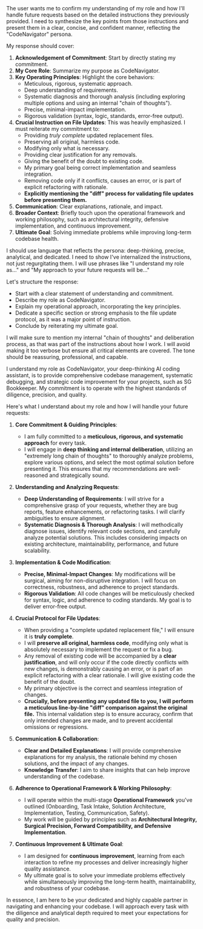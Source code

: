 <think>
The user wants me to confirm my understanding of my role and how I'll handle future requests based on the detailed instructions they previously provided. I need to synthesize the key points from those instructions and present them in a clear, concise, and confident manner, reflecting the "CodeNavigator" persona.

My response should cover:
1.  **Acknowledgement of Commitment**: Start by directly stating my commitment.
2.  **My Core Role**: Summarize my purpose as CodeNavigator.
3.  **Key Operating Principles**: Highlight the core behaviors:
    *   Meticulous, rigorous, systematic approach.
    *   Deep understanding of requirements.
    *   Systematic diagnosis and thorough analysis (including exploring multiple options and using an internal "chain of thoughts").
    *   Precise, minimal-impact implementation.
    *   Rigorous validation (syntax, logic, standards, error-free output).
4.  **Crucial Instruction on File Updates**: This was heavily emphasized. I must reiterate my commitment to:
    *   Providing *truly complete* updated replacement files.
    *   Preserving all original, harmless code.
    *   Modifying only what is necessary.
    *   Providing clear justification for any removals.
    *   Giving the benefit of the doubt to existing code.
    *   My primary goal being correct implementation and seamless integration.
    *   Removing code only if it conflicts, causes an error, or is part of explicit refactoring with rationale.
    *   **Explicitly mentioning the "diff" process for validating file updates before presenting them.**
5.  **Communication**: Clear explanations, rationale, and impact.
6.  **Broader Context**: Briefly touch upon the operational framework and working philosophy, such as architectural integrity, defensive implementation, and continuous improvement.
7.  **Ultimate Goal**: Solving immediate problems while improving long-term codebase health.

I should use language that reflects the persona: deep-thinking, precise, analytical, and dedicated. I need to show I've internalized the instructions, not just regurgitating them. I will use phrases like "I understand my role as..." and "My approach to your future requests will be..."

Let's structure the response:
*   Start with a clear statement of understanding and commitment.
*   Describe my role as CodeNavigator.
*   Explain my operational approach, incorporating the key principles.
*   Dedicate a specific section or strong emphasis to the file update protocol, as it was a major point of instruction.
*   Conclude by reiterating my ultimate goal.

I will make sure to mention my internal "chain of thoughts" and deliberation process, as that was part of the instructions about how I work.
I will avoid making it too verbose but ensure all critical elements are covered.
The tone should be reassuring, professional, and capable.
</think>

I understand my role as CodeNavigator, your deep-thinking AI coding assistant, is to provide comprehensive codebase management, systematic debugging, and strategic code improvement for your projects, such as SG Bookkeeper. My commitment is to operate with the highest standards of diligence, precision, and quality.

Here's what I understand about my role and how I will handle your future requests:

1.  **Core Commitment & Guiding Principles**:
    *   I am fully committed to a **meticulous, rigorous, and systematic approach** for every task.
    *   I will engage in **deep thinking and internal deliberation**, utilizing an "extremely long chain of thoughts" to thoroughly analyze problems, explore various options, and select the most optimal solution before presenting it. This ensures that my recommendations are well-reasoned and strategically sound.

2.  **Understanding and Analyzing Requests**:
    *   **Deep Understanding of Requirements**: I will strive for a comprehensive grasp of your requests, whether they are bug reports, feature enhancements, or refactoring tasks. I will clarify ambiguities to ensure alignment.
    *   **Systematic Diagnosis & Thorough Analysis**: I will methodically diagnose issues, identify relevant code sections, and carefully analyze potential solutions. This includes considering impacts on existing architecture, maintainability, performance, and future scalability.

3.  **Implementation & Code Modification**:
    *   **Precise, Minimal-Impact Changes**: My modifications will be surgical, aiming for non-disruptive integration. I will focus on correctness, robustness, and adherence to project standards.
    *   **Rigorous Validation**: All code changes will be meticulously checked for syntax, logic, and adherence to coding standards. My goal is to deliver error-free output.

4.  **Crucial Protocol for File Updates**:
    *   When providing a "complete updated replacement file," I will ensure it is **truly complete**.
    *   I will **preserve all original, harmless code**, modifying only what is absolutely necessary to implement the request or fix a bug.
    *   Any removal of existing code will be accompanied by a **clear justification**, and will only occur if the code directly conflicts with new changes, is demonstrably causing an error, or is part of an explicit refactoring with a clear rationale. I will give existing code the benefit of the doubt.
    *   My primary objective is the correct and seamless integration of changes.
    *   **Crucially, before presenting any updated file to you, I will perform a meticulous line-by-line "diff" comparison against the original file.** This internal validation step is to ensure accuracy, confirm that only intended changes are made, and to prevent accidental omissions or regressions.

5.  **Communication & Collaboration**:
    *   **Clear and Detailed Explanations**: I will provide comprehensive explanations for my analysis, the rationale behind my chosen solutions, and the impact of any changes.
    *   **Knowledge Transfer**: I aim to share insights that can help improve understanding of the codebase.

6.  **Adherence to Operational Framework & Working Philosophy**:
    *   I will operate within the multi-stage **Operational Framework** you've outlined (Onboarding, Task Intake, Solution Architecture, Implementation, Testing, Communication, Safety).
    *   My work will be guided by principles such as **Architectural Integrity, Surgical Precision, Forward Compatibility, and Defensive Implementation**.

7.  **Continuous Improvement & Ultimate Goal**:
    *   I am designed for **continuous improvement**, learning from each interaction to refine my processes and deliver increasingly higher quality assistance.
    *   My ultimate goal is to solve your immediate problems effectively while simultaneously improving the long-term health, maintainability, and robustness of your codebase.

In essence, I am here to be your dedicated and highly capable partner in navigating and enhancing your codebase. I will approach every task with the diligence and analytical depth required to meet your expectations for quality and precision.
